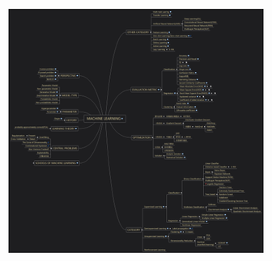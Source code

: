 ![Picture](https://github.com/pku-H2R/AI-ML-DL-Material/blob/master/Mind%20Map/Machine%20Learning.png)
